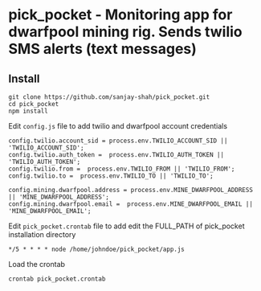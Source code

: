 pick_pocket - Monitoring app for dwarfpool mining rig. Sends twilio SMS alerts (text messages)
=============================================================================================

Install
-----
```
git clone https://github.com/sanjay-shah/pick_pocket.git
cd pick_pocket
npm install
```

Edit `config.js` file to add twilio and dwarfpool account credentials

```
config.twilio.account_sid = process.env.TWILIO_ACCOUNT_SID || 'TWILIO_ACCOUNT_SID';
config.twilio.auth_token =  process.env.TWILIO_AUTH_TOKEN || 'TWILIO_AUTH_TOKEN';
config.twilio.from =  process.env.TWILIO_FROM || 'TWILIO_FROM';
config.twilio.to =  process.env.TWILIO_TO || 'TWILIO_TO';

config.mining.dwarfpool.address = process.env.MINE_DWARFPOOL_ADDRESS || 'MINE_DWARFPOOL_ADDRESS';
config.mining.dwarfpool.email =  process.env.MINE_DWARFPOOL_EMAIL || 'MINE_DWARFPOOL_EMAIL';
```

Edit `pick_pocket.crontab` file to add edit the FULL_PATH of pick_pocket installation directory 
```
*/5 * * * * node /home/johndoe/pick_pocket/app.js
```
Load the crontab
```
crontab pick_pocket.crontab
```

